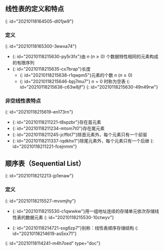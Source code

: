 ## 线性表的定义和特点
{: id="20210118164505-dl01jw9"}

### 定义
{: id="20210118165300-3ewxa74"}

- {: id="20210118215630-py5r3fx"}由 $n\ (n\geq0)$ 个数据特性相同的元素构成的有限序列
- {: id="20210118215635-cx7brap"}长度
  - {: id="20210118215638-r1qwpm5"}元素的个数 $n\ (n\geq 0)$
  - {: id="20210118215646-bpj7mu7"} $n=0$ 时称为空表
  {: id="20210118215638-c63w8jf"}
{: id="20210118215630-49n49rw"}

### 非空线性表特点
{: id="20210118215619-en173rn"}

- {: id="20210118211221-t8xpzbr"}存在首元素
- {: id="20210118211234-mtom7t0"}存在尾元素
- {: id="20210118211245-jcffbt7"}除首元素外，每个元素只有一个前驱
- {: id="20210118211337-iqdkhx1"}除尾元素外，每个元素只有一个后继
{: id="20210118211221-fcejnmm"}

## 顺序表（Sequential List）
{: id="20210118212213-jp1enaw"}

### 定义
{: id="20210118215527-mvxmjhy"}

- {: id="20210118215530-c1qwwkw"}用一组地址连续的存储单元依次存储线性表的数据元素
{: id="20210118215530-10ctwyv"}


- {: id="20210118214721-sxg6zp7"}别称：线性表顺序存储结构
{: id="20210118214619-as5xx71"}


{: id="20210118114241-m4h7oed" type="doc"}
